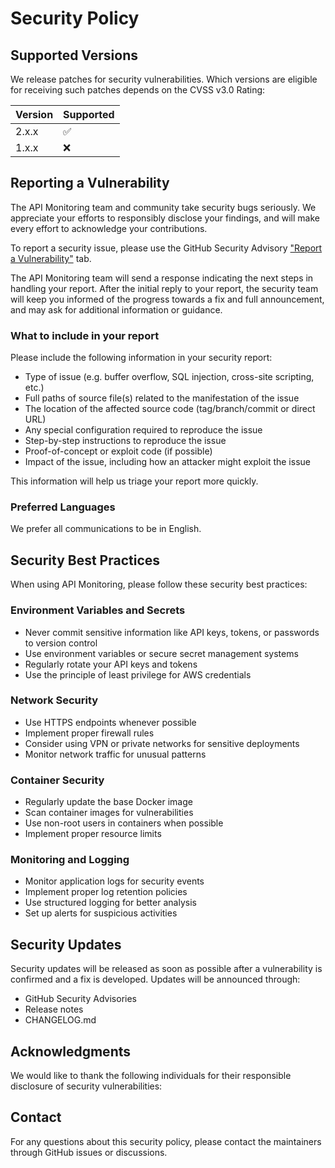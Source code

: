 # Security Policy

## Supported Versions

We release patches for security vulnerabilities. Which versions are eligible for receiving such patches depends on the CVSS v3.0 Rating:

| Version | Supported          |
| ------- | ------------------ |
| 2.x.x   | :white_check_mark: |
| 1.x.x   | :x:                |

## Reporting a Vulnerability

The API Monitoring team and community take security bugs seriously. We appreciate your efforts to responsibly disclose your findings, and will make every effort to acknowledge your contributions.

To report a security issue, please use the GitHub Security Advisory ["Report a Vulnerability"](https://github.com/dkamenkov/api-monitoring/security/advisories/new) tab.

The API Monitoring team will send a response indicating the next steps in handling your report. After the initial reply to your report, the security team will keep you informed of the progress towards a fix and full announcement, and may ask for additional information or guidance.

### What to include in your report

Please include the following information in your security report:

- Type of issue (e.g. buffer overflow, SQL injection, cross-site scripting, etc.)
- Full paths of source file(s) related to the manifestation of the issue
- The location of the affected source code (tag/branch/commit or direct URL)
- Any special configuration required to reproduce the issue
- Step-by-step instructions to reproduce the issue
- Proof-of-concept or exploit code (if possible)
- Impact of the issue, including how an attacker might exploit the issue

This information will help us triage your report more quickly.

### Preferred Languages

We prefer all communications to be in English.

## Security Best Practices

When using API Monitoring, please follow these security best practices:

### Environment Variables and Secrets

- Never commit sensitive information like API keys, tokens, or passwords to version control
- Use environment variables or secure secret management systems
- Regularly rotate your API keys and tokens
- Use the principle of least privilege for AWS credentials

### Network Security

- Use HTTPS endpoints whenever possible
- Implement proper firewall rules
- Consider using VPN or private networks for sensitive deployments
- Monitor network traffic for unusual patterns

### Container Security

- Regularly update the base Docker image
- Scan container images for vulnerabilities
- Use non-root users in containers when possible
- Implement proper resource limits

### Monitoring and Logging

- Monitor application logs for security events
- Implement proper log retention policies
- Use structured logging for better analysis
- Set up alerts for suspicious activities

## Security Updates

Security updates will be released as soon as possible after a vulnerability is confirmed and a fix is developed. Updates will be announced through:

- GitHub Security Advisories
- Release notes
- CHANGELOG.md

## Acknowledgments

We would like to thank the following individuals for their responsible disclosure of security vulnerabilities:

<!-- This section will be updated as we receive security reports -->

## Contact

For any questions about this security policy, please contact the maintainers through GitHub issues or discussions.